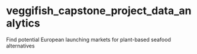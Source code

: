 # veggifish_capstone_project_data_analytics
Find potential European launching markets for plant-based seafood alternatives
